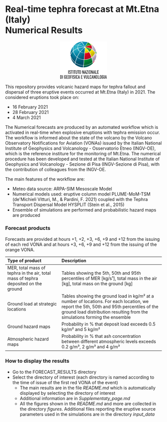# Real-time tephra forecast at Mt.Etna (Italy) <br/> Numerical Results

<p align="center">
  <img src="./logo_dir/Logo_INGV.png" width=150pt />
</p>


This repository provides volcanic hazard maps for tephra fallout and dispersal of three eruptive events occurred at Mt.Etna (Italy) in 2021. The considered eruptions took place on:

* 16 February 2021 
* 28 February 2021 
* 4 March    2021 


The Numerical forecasts are produced by an automated workflow which is activated in real-time when explosive eruptions with tephra emission occur. The workflow is informed about the state of the volcano by the Volcano Observatory Notifications for Aviation (VONAs) issued by the Italian National Institute of Geophysics and Volcanology - Osservatorio Etneo (INGV-OE), which is the reference institure for the monitoring of Mt.Etna. The numerical procedure has been developed and tested at the Italian National Institute of Geophysics and Volcanology - Sezione di Pisa (INGV-Sezione di Pisa), with the contribution of colleagues from the INGV-OE.

The main features of the workflow are:

* Meteo data source: ARPA-SIM Mesoscale Model
* Numerical models used: eruptive column model PLUME-MoM-TSM (de'Michieli Vitturi, M., & Pardini, F. 2021) coupled with the Tephra Transport Dispersal Model HYSPLIT (Stein et al., 2015)
* Ensemble of simulations are performed and probabilistic hazard maps are produced

### Forecast products

Forecasts are provided at hours +1, +2, +3, +6, +9 and +12 from the issuing of each red VONA and at hours +3, +6, +9 and +12 from the issuing of the orange VONA.

|Type of product|Description|
| :--- | :--- |
|MER, total mass of tephra in the air, total mass of tephra deposited on the ground|Tables showing the 5th, 50th and 95th percentiles of MER [kg/s¹], total mass in the air [kg], total mass on the ground [kg]|
|Ground load at strategic locations|Tables showing the ground load in kg/m² at a number of locations. For each location, we report the 5th, 50th and 95th percentiles of the ground load distribution resulting from the simulations forming the ensemble|
|Ground hazard maps|Probability in % that deposit load exceeds 0.5 kg/m² and 5 kg/m²|
|Atmospheric hazard maps|Probability in % that ash concentration between different atmospheric levels exceeds 0.2 g/m³, 2 g/m³ and 4 g/m³|

### How to display the results
* Go to the FORECAST_RESULTS directory
* Select the directory of interest (each directory is named according to the time of issue of the first red VONA of the event)
    * The main results are in the file *README.md* which is automatically displayed by selecting the directory of interest
    * Additional information are in *Supplementaty_page.md*
    * All the figures shown in the *README.md* and more are collected in the directory *figures*. Additional files reporting the eruptive source parameters used in the simulations are in the directory *input_data*




